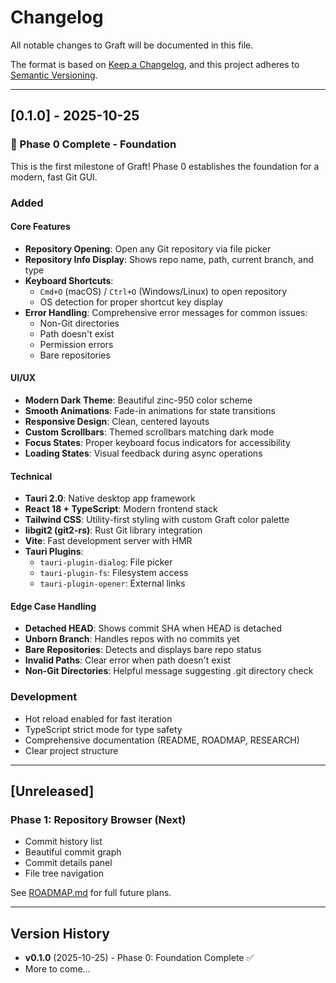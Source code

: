 # Changelog

All notable changes to Graft will be documented in this file.

The format is based on [Keep a Changelog](https://keepachangelog.com/en/1.0.0/),
and this project adheres to [Semantic Versioning](https://semver.org/spec/v2.0.0.html).

---

## [0.1.0] - 2025-10-25

### 🎉 Phase 0 Complete - Foundation

This is the first milestone of Graft! Phase 0 establishes the foundation for a modern, fast Git GUI.

### Added

#### Core Features
- **Repository Opening**: Open any Git repository via file picker
- **Repository Info Display**: Shows repo name, path, current branch, and type
- **Keyboard Shortcuts**: 
  - `Cmd+O` (macOS) / `Ctrl+O` (Windows/Linux) to open repository
  - OS detection for proper shortcut key display
- **Error Handling**: Comprehensive error messages for common issues:
  - Non-Git directories
  - Path doesn't exist
  - Permission errors
  - Bare repositories

#### UI/UX
- **Modern Dark Theme**: Beautiful zinc-950 color scheme
- **Smooth Animations**: Fade-in animations for state transitions
- **Responsive Design**: Clean, centered layouts
- **Custom Scrollbars**: Themed scrollbars matching dark mode
- **Focus States**: Proper keyboard focus indicators for accessibility
- **Loading States**: Visual feedback during async operations

#### Technical
- **Tauri 2.0**: Native desktop app framework
- **React 18 + TypeScript**: Modern frontend stack
- **Tailwind CSS**: Utility-first styling with custom Graft color palette
- **libgit2 (git2-rs)**: Rust Git library integration
- **Vite**: Fast development server with HMR
- **Tauri Plugins**:
  - `tauri-plugin-dialog`: File picker
  - `tauri-plugin-fs`: Filesystem access
  - `tauri-plugin-opener`: External links

#### Edge Case Handling
- **Detached HEAD**: Shows commit SHA when HEAD is detached
- **Unborn Branch**: Handles repos with no commits yet
- **Bare Repositories**: Detects and displays bare repo status
- **Invalid Paths**: Clear error when path doesn't exist
- **Non-Git Directories**: Helpful message suggesting .git directory check

### Development
- Hot reload enabled for fast iteration
- TypeScript strict mode for type safety
- Comprehensive documentation (README, ROADMAP, RESEARCH)
- Clear project structure

---

## [Unreleased]

### Phase 1: Repository Browser (Next)
- Commit history list
- Beautiful commit graph
- Commit details panel
- File tree navigation

See [ROADMAP.md](./ROADMAP.md) for full future plans.

---

## Version History

- **v0.1.0** (2025-10-25) - Phase 0: Foundation Complete ✅
- More to come...
